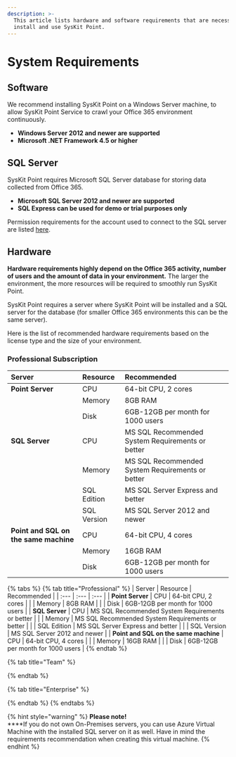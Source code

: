 ```yaml
---
description: >-
  This article lists hardware and software requirements that are necessary to
  install and use SysKit Point.
---
```


# System Requirements

## Software

We recommend installing SysKit Point on a Windows Server machine, to allow SysKit Point Service to crawl your Office 365 environment continuously. 

* **Windows Server 2012 and newer are supported** 
* **Microsoft .NET Framework 4.5 or higher**

## SQL Server

SysKit Point requires Microsoft SQL Server database for storing data collected from Office 365. 

* **Microsoft SQL Server 2012 and newer are supported**
* **SQL Express can be used for demo or trial purposes only**

Permission requirements for the account used to connect to the SQL server are listed [here](permission-requirements.md).

## Hardware

**Hardware requirements highly depend on the Office 365 activity, number of users and the amount of data in your environment.** The larger the environment, the more resources will be required to smoothly run SysKit Point. 

SysKit Point requires a server where SysKit Point will be installed and a SQL server for the database \(for smaller Office 365 environments this can be the same server\). 

Here is the list of recommended hardware requirements based on the license type and the size of your environment. 

### Professional Subscription

| Server | Resource | Recommended |
| :--- | :--- | :--- |
| **Point Server** | CPU | 64-bit CPU, 2 cores |
|  | Memory | 8GB RAM |
|  | Disk | 6GB-12GB per month for 1000 users |
| **SQL Server** | CPU | MS SQL Recommended System Requirements or better |
|  | Memory | MS SQL Recommended System Requirements or better |
|  | SQL Edition | MS SQL Server Express and better |
|  | SQL Version | MS SQL Server 2012 and newer |
| **Point and SQL on the same machine** | CPU | 64-bit CPU, 4 cores |
|  | Memory | 16GB RAM |
|  | Disk | 6GB-12GB per month for 1000 users |

{% tabs %}
{% tab title="Professional" %}
| Server | Resource | Recommended |
| :--- | :--- | :--- |
| **Point Server** | CPU | 64-bit CPU, 2 cores |
|  | Memory | 8GB RAM |
|  | Disk | 6GB-12GB per month for 1000 users |
| **SQL Server** | CPU | MS SQL Recommended System Requirements or better |
|  | Memory | MS SQL Recommended System Requirements or better |
|  | SQL Edition | MS SQL Server Express and better |
|  | SQL Version | MS SQL Server 2012 and newer |
| **Point and SQL on the same machine** | CPU | 64-bit CPU, 4 cores |
|  | Memory | 16GB RAM |
|  | Disk | 6GB-12GB per month for 1000 users |
{% endtab %}

{% tab title="Team" %}

{% endtab %}

{% tab title="Enterprise" %}

{% endtab %}
{% endtabs %}

{% hint style="warning" %}
**Please note!**   
****If you do not own On-Premises servers, you can use Azure Virtual Machine with the installed SQL server on it as well. Have in mind the requirements recommendation when creating this virtual machine.
{% endhint %}

